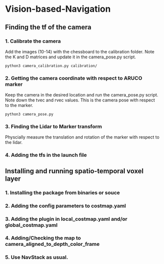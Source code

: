 # Vision-based-Navigation

## Finding the tf of the camera 

### 1. Calibrate the camera
Add the images (10-14) with the chessboard to the calibration folder. Note the K and D matrices and update it in the camera_pose.py script. 
```
python3 camera_calibration.py calibration/
```
### 2. Getting the camera coordinate with respect to ARUCO marker
Keep the camera in the desired location and run the camera_pose.py script. Note down the tvec and rvec values. This is the camera pose with respect to the marker.
```
python3 camera_pose.py 
```
### 3. Finding the Lidar to Marker transform 
Physcially measure the translation and rotation of the marker with respect to the lidar.
### 4. Adding the tfs in the launch file


## Installing and running spatio-temporal voxel layer

### 1. Installing the package from binaries or souce 
### 2. Adding the config parameters to costmap.yaml
### 3. Adding the plugin in local_costmap.yaml and/or global_costmap.yaml
### 4. Adding/Checking the map to camera_aligned_to_depth_color_frame
### 5. Use NavStack as usual.

